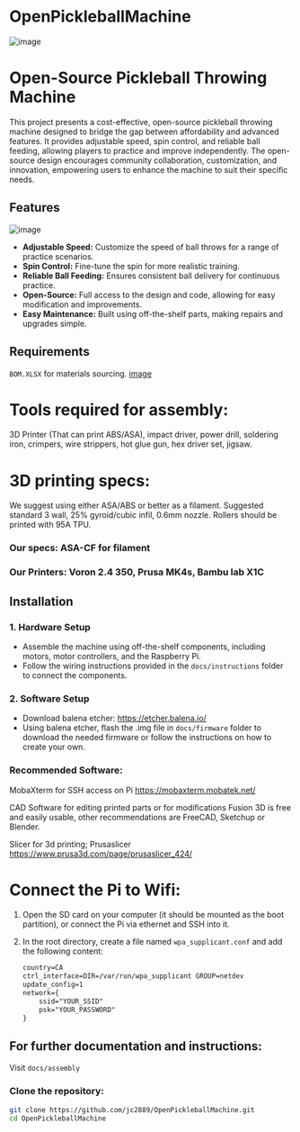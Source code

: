 # OpenPickleballMachine

![image](https://github.com/user-attachments/assets/336d860c-2c0d-4b56-a450-b865188375ad)

# Open-Source Pickleball Throwing Machine

This project presents a cost-effective, open-source pickleball throwing machine designed to bridge the gap between affordability and advanced features. It provides adjustable speed, spin control, and reliable ball feeding, allowing players to practice and improve independently. The open-source design encourages community collaboration, customization, and innovation, empowering users to enhance the machine to suit their specific needs.

## Features
![image](https://github.com/user-attachments/assets/15883aba-5325-482b-960e-9b60191c7664)
- **Adjustable Speed:** Customize the speed of ball throws for a range of practice scenarios.
- **Spin Control:** Fine-tune the spin for more realistic training.
- **Reliable Ball Feeding:** Ensures consistent ball delivery for continuous practice.
- **Open-Source:** Full access to the design and code, allowing for easy modification and improvements.
- **Easy Maintenance:** Built using off-the-shelf parts, making repairs and upgrades simple.

## Requirements
`BOM.XLSX` for materials sourcing.
[image](https://github.com/user-attachments/assets/6ef78148-6823-4c8e-af42-3e798bc7d5f1)
# Tools required for assembly: 
3D Printer (That can print ABS/ASA), impact driver, power drill, soldering iron, crimpers, wire strippers, hot glue gun, hex driver set, jigsaw.


# 3D printing specs:
We suggest using either ASA/ABS or better as a filament. Suggested standard 3 wall, 25% gyroid/cubic infil, 0.6mm nozzle.
Rollers should be printed with 95A TPU.
### Our specs: ASA-CF for filament
### Our Printers: Voron 2.4 350, Prusa MK4s, Bambu lab X1C

## Installation

### 1. Hardware Setup
- Assemble the machine using off-the-shelf components, including motors, motor controllers, and the Raspberry Pi.
- Follow the wiring instructions provided in the `docs/instructions` folder to connect the components.

### 2. Software Setup
- Download balena etcher: https://etcher.balena.io/
- Using balena etcher, flash the .img file in `docs/firmware` folder to download the needed firmware or follow the instructions on how to create your own.

### Recommended Software:

MobaXterm for SSH access on Pi
https://mobaxterm.mobatek.net/ 

CAD Software for editing printed parts or for modifications
Fusion 3D is free and easily usable, other recommendations are FreeCAD, Sketchup or Blender.

Slicer for 3d printing; Prusaslicer
https://www.prusa3d.com/page/prusaslicer_424/

# Connect the Pi to Wifi:
1. Open the SD card on your computer (it should be mounted as the boot partition), or connect the Pi via ethernet and SSH into it.
2. In the root directory, create a file named `wpa_supplicant.conf` and add the following content:

   ```txt
   country=CA
   ctrl_interface=DIR=/var/run/wpa_supplicant GROUP=netdev
   update_config=1
   network={
       ssid="YOUR_SSID"
       psk="YOUR_PASSWORD"
   }
   
## For further documentation and instructions:

Visit `docs/assembly`

### Clone the repository:
  ```bash
  git clone https://github.com/jc2889/OpenPickleballMachine.git
  cd OpenPickleballMachine


